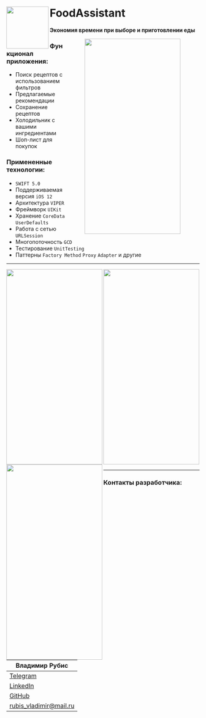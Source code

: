  <div>
 <img src="https://user-images.githubusercontent.com/84345727/211861764-b8a8aa4d-af69-4e16-b10e-b84d02f3bba7.jpg" width="110px" height="110px" align="left" /img>

 # FoodAssistant  
 
 </div>
 
 **Экономия времени при выборе и приготовлении еды**

 <p></p>
   <img src ="https://user-images.githubusercontent.com/84345727/211885220-5ce053de-cf69-43ac-bff7-09e887bfe8a6.gif" align="right" width="250px".   height="510px" hspace="50px"/>
  
  ### Функционал приложения: 
  + Поиск рецептов с использованием фильтров
  + Предлагаемые рекомендации
  + Сохранение рецептов 
  + Холодильник с вашими ингредиентами
  + Шоп-лист для покупок
  
  ### Примененные технологии:
  + `SWIFT 5.0`
  + Поддерживаемая версия `iOS 12`
  + Архитектура `VIPER`
  + Фреймворк `UIKit`  
  + Хранение `CoreData` `UserDefaults`
  + Работа с сетью `URLSession`
  + Многопоточность `GCD`
  + Тестирование `UnitTesting`
  + Паттерны `Factory Method` `Proxy` `Adapter` и другие
  ____
 <img src="https://user-images.githubusercontent.com/84345727/211849052-e861f185-5d4f-4921-a342-330b2461f03e.png" align="left" width="250px" height="510px">
 <img src="https://user-images.githubusercontent.com/84345727/211849488-633f3ca8-7532-46bf-9ecf-992e87d55e50.png" align="left" width="250px" height="510px">
 <img src="https://user-images.githubusercontent.com/84345727/211852651-91d658b2-ec10-4ff9-9180-eecae8872f47.png" height="510px" width="250px">
 
 ____
  
  ### Контакты разработчика:

  | Владимир Рубис |
  | --- | 
  | [Telegram](t.me/Rubis_Vladimir)  | 
  | [LinkedIn](https://www.linkedin.com/in/vladimir-rubis/) | 
  | [GitHub](github.com/rubis-vladimir)| 
  | <a href="mailto:rubis_vladimir@mail.ru"> rubis_vladimir@mail.ru</a>| 
 </a>
